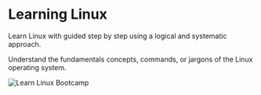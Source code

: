 # Learning Linux



Learn Linux with guided step by step using a logical and systematic approach.

Understand the fundamentals concepts, commands, or jargons of the Linux operating system.



![Learn Linux Bootcamp](https://github.com/ashrafkgit/Linux/assets/134578702/da7bb4fa-b6a1-4102-a01f-53362d76154d)







